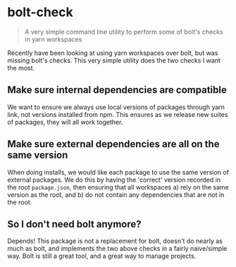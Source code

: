 # bolt-check

> A very simple command line utility to perform some of bolt's checks in yarn workspaces

Recently have been looking at using yarn workspaces over bolt, but was missing
bolt's checks. This very simple utility does the two checks I want the most.

## Make sure internal dependencies are compatible

We want to ensure we always use local versions of packages through yarn link, not
versions installed from npm. This ensures as we release new suites of packages,
they will all work together.

## Make sure external dependencies are all on the same version

When doing installs, we would like each package to use the same version of external
packages. We do this by having the 'correct' version recorded in the root `package.json`,
then ensuring that all workspaces a) rely on the same version as the root, and b) do
not contain any dependencies that are not in the root.

## So I don't need bolt anymore?

Depends! This package is not a replacement for bolt, doesn't do nearly as much as bolt,
and implements the two above checks in a fairly naive/simple way. Bolt is still a great
tool, and a great way to manage projects.
